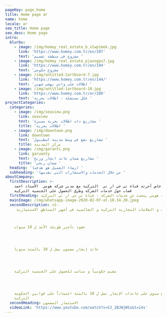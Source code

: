 ```yaml
---
pageKey: page_home
title: Home page ar
name: home
locale: ar
seo_title: Home page
seo_desc: Home page
intro:
  blurbs:
    - image: /img/homey_real_estate_b_xlwp1mek.jpg
      link: 'https://www.homey.com.tr/en/207'
      text: 'مشروع في منطقة تقسيم '
    - image: /img/homey_real_estate_pjaxogpu7.jpg
      link: 'https://www.homey.com.tr/en/194'
      text: 'مشروع حكومي '
    - image: /img/untitled-1artboard-7.jpg
      link: 'https://www.homey.com.tr/en/144/'
      text: 'اطلالات على وادي بهشي شهير '
    - image: /img/untitled-1artboard-10.jpg
      link: 'https://www.homey.com.tr/ar/208'
      text: 'فلل مستقلة - اطلالات بحرية '
projectCategories:
  categories:
    - image: /img/seaview.png
      link: seaview
      text: 'مشاريع ذات اطلالات بحرية مميزة '
      title: 'اطلالات بحرية '
    - image: /img/downtown.png
      link: downtown
      text: 'مشاريع تقع في وسط مدينة اسطنبول '
      title: مركز المدينة
    - image: /img/garanti.png
      link: garuanty
      text: 'مشاريع ضمان عائد ايجار وربح '
      title: 'ضمان ربحي '
  heading: 'ارضاء العميل هو هدفنا '
  subheading: 'من خلال الخدمات والاستشارات التي نقدمها '
aboutCompany:
  firstDescription: >-
    في لقاء خاص أجرته قناة تي جي ار تي  التركية مع مدير شركة هومي  الأستاذ احمد
    قصاب حول خدمات الشركة وطرق الحصول على الجنسية التركية
  firstHeading: مدير شركة هومي يتحدث عن خدمات الشركة - قناة تي جي ار تي التركية
  mainImage: /img/whatsapp-image-2020-02-07-at-18.34.20.jpeg
  secondDescription: >2-
     تملك محل تجاري مؤجر لأهم الماركات و العلامات التجارية التركية و العالمية في أشهر المناطق الاستثمارية 



    عقود تأجير طويلة الأمد ل 10 سنوات 




    عائد إيجار مضمون يصل ل 10 بالمئة سنويا 




    مقيم حكومياً و مناسب للحصول على الجنسية التركية 




    ارتفاع سنوي على عائدات الإيجار تصل ل 18 بالمئة اعتماداً على قوانين الحكومة
    التركية
  secondHeading: الاستثمار المضمون
  videoLink: 'https://www.youtube.com/watch?v=SJ_1BJWjWSs&t=14s'
---
```


